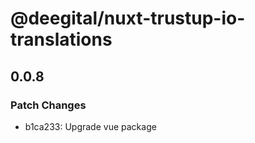 # @deegital/nuxt-trustup-io-translations

## 0.0.8

### Patch Changes

- b1ca233: Upgrade vue package
